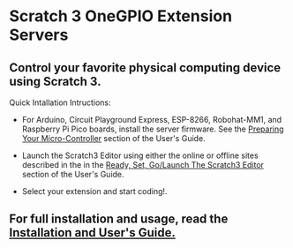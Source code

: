 # Scratch 3 OneGPIO Extension Servers

## Control your favorite physical computing device using Scratch 3.

Quick Intallation Intructions:

* For Arduino, Circuit Playground Express, ESP-8266, Robohat-MM1, and Raspberry Pi
Pico boards, install the server firmware. See the 
  [Preparing Your Micro-Controller](https://mryslab.github.io/s3-extend/) section
  of the User's Guide.
  
* Launch the Scratch3 Editor using either the online or offline sites described
in the in the [Ready, Set, Go/Launch The Scratch3 Editor](https://mryslab.github.io/s3-extend/)  section of the User's Guide.
  
* Select your extension and start coding!.

## For full installation and usage, read the [Installation and User's Guide.](https://mryslab.github.io/s3-extend/)

